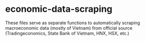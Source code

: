 # economic-data-scraping
These files serve as separate functions to automatically scraping macroeconomic data (mostly of Vietnam) from official source (Tradingeconomics, State Bank of Vietnam, HNX, HSX, etc.)
